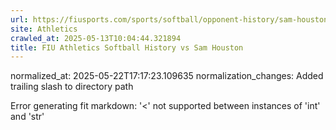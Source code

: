 ```yaml
---
url: https://fiusports.com/sports/softball/opponent-history/sam-houston/114/
site: Athletics
crawled_at: 2025-05-13T10:04:44.321894
title: FIU Athletics Softball History vs Sam Houston
---
```

normalized_at: 2025-05-22T17:17:23.109635
normalization_changes: Added trailing slash to directory path

Error generating fit markdown: '<' not supported between instances of 'int' and 'str'